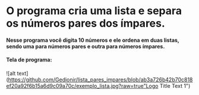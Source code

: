 # O programa cria uma lista e separa os números pares dos ímpares.

#### Nesse programa você digita 10 números e ele ordena em duas listas, sendo uma para números pares e outra para números ímpares.
####
#### Tela de programa:
####
![alt text](https://github.com/Gedionir/lista_pares_impares/blob/ab3a726b42b70c818ef20a92f6b15a6d9c09a70c/exemplo_lista.jpg?raw=true"Logo Title Text 1")
####
